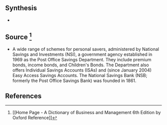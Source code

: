 ## Synthesis
- 
## Source [^1]
- A wide range of schemes for personal savers, administered by National Savings and Investments (NSI), a government agency established in 1969 as the Post Office Savings Department. They include premium bonds, income bonds, and Children's Bonds. The Department also offers Individual Savings Accounts (ISAs) and (since January 2004) Easy Access Savings Accounts. The National Savings Bank (NSB; formerly the Post Office Savings Bank) was founded in 1861.
## References

[^1]: [[Home Page - A Dictionary of Business and Management 6th Edition by Oxford Reference]]